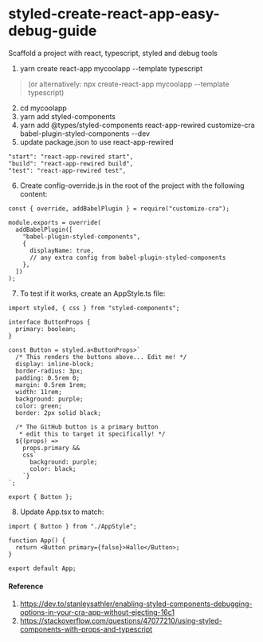 # styled-create-react-app-easy-debug-guide

Scaffold a project with react, typescript, styled and debug tools

1. yarn create react-app mycoolapp --template typescript
> (or alternatively: npx create-react-app mycoolapp --template typescript)
2. cd mycoolapp
3. yarn add styled-components
4. yarn add @types/styled-components react-app-rewired customize-cra babel-plugin-styled-components --dev
5. update package.json to use react-app-rewired
```
"start": "react-app-rewired start",
"build": "react-app-rewired build",
"test": "react-app-rewired test",
```
6. Create config-override.js in the root of the project with the following content:
```
const { override, addBabelPlugin } = require("customize-cra");

module.exports = override(
  addBabelPlugin([
    "babel-plugin-styled-components",
    {
      displayName: true,
      // any extra config from babel-plugin-styled-components
    },
  ])
);
```

7. To test if it works, create an AppStyle.ts file:
```
import styled, { css } from "styled-components";

interface ButtonProps {
  primary: boolean;
}

const Button = styled.a<ButtonProps>`
  /* This renders the buttons above... Edit me! */
  display: inline-block;
  border-radius: 3px;
  padding: 0.5rem 0;
  margin: 0.5rem 1rem;
  width: 11rem;
  background: purple;
  color: green;
  border: 2px solid black;

  /* The GitHub button is a primary button
   * edit this to target it specifically! */
  ${(props) =>
    props.primary &&
    css`
      background: purple;
      color: black;
    `}
`;

export { Button };
```

8. Update App.tsx to match:
```
import { Button } from "./AppStyle";

function App() {
  return <Button primary={false}>Hallo</Button>;
}

export default App;
```

#### Reference
1. https://dev.to/stanleysathler/enabling-styled-components-debugging-options-in-your-cra-app-without-ejecting-16c1
2. https://stackoverflow.com/questions/47077210/using-styled-components-with-props-and-typescript
